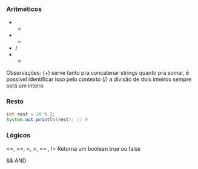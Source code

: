 ### Aritméticos
- +
- -
- /
- *

Observações:
(+) serve tanto pra concatenar strings quanto pra somar, é possível identificar isso pelo contexto
(/) a divisão de dois inteiros sempre será um inteiro

### Resto
```java
int rest = 20 % 2;  
System.out.println(rest); // 0
```

### Lógicos
<=, >=, <, >, == , !=
Retorna um boolean true ou false

&& AND


